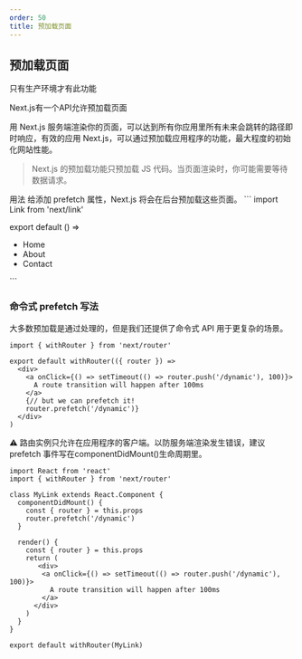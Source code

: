 ```yaml
---
order: 50
title: 预加载页面
---
```


## 预加载页面

只有生产环境才有此功能

Next.js有一个API允许预加载页面

用 Next.js 服务端渲染你的页面，可以达到所有你应用里所有未来会跳转的路径即时响应，有效的应用 Next.js，可以通过预加载应用程序的功能，最大程度的初始化网站性能。

> Next.js 的预加载功能只预加载 JS 代码。当页面渲染时，你可能需要等待数据请求。

<link>用法
给<Link>添加 prefetch 属性，Next.js 将会在后台预加载这些页面。
```
import Link from 'next/link'

export default () =>
  <nav>
    <ul>
      <li>
        <Link prefetch href="/">
          <a>Home</a>
        </Link>
      </li>
      <li>
        <Link prefetch href="/about">
          <a>About</a>
        </Link>
      </li>
      <li>
        <Link prefetch href="/contact">
          <a>Contact</a>
        </Link>
      </li>
    </ul>
  </nav>
```

### 命令式 prefetch 写法
大多数预加载是通过<Link />处理的，但是我们还提供了命令式 API 用于更复杂的场景。
```
import { withRouter } from 'next/router'

export default withRouter(({ router }) =>
  <div>
    <a onClick={() => setTimeout(() => router.push('/dynamic'), 100)}>
      A route transition will happen after 100ms
    </a>
    {// but we can prefetch it!
    router.prefetch('/dynamic')}
  </div>
)
```

⚠️ 路由实例只允许在应用程序的客户端。以防服务端渲染发生错误，建议 prefetch 事件写在componentDidMount()生命周期里。

```
import React from 'react'
import { withRouter } from 'next/router'

class MyLink extends React.Component {
  componentDidMount() {
    const { router } = this.props
    router.prefetch('/dynamic')
  }
  
  render() {
    const { router } = this.props
    return (
       <div>
        <a onClick={() => setTimeout(() => router.push('/dynamic'), 100)}>
          A route transition will happen after 100ms
        </a>
      </div>   
    )
  }
}

export default withRouter(MyLink)
```

